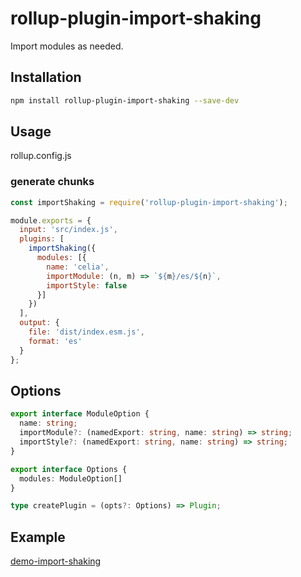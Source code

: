 
# rollup-plugin-import-shaking

Import modules as needed.

## Installation

```bash
npm install rollup-plugin-import-shaking --save-dev
```

## Usage

rollup.config.js

### generate chunks

```js
const importShaking = require('rollup-plugin-import-shaking');

module.exports = {
  input: 'src/index.js',
  plugins: [
    importShaking({
      modules: [{
        name: 'celia',
        importModule: (n, m) => `${m}/es/${n}`,
        importStyle: false
      }]
    })
  ],
  output: {
    file: 'dist/index.esm.js',
    format: 'es'
  }
};
```

## Options

```ts
export interface ModuleOption {
  name: string;
  importModule?: (namedExport: string, name: string) => string;
  importStyle?: (namedExport: string, name: string) => string;
}

export interface Options {
  modules: ModuleOption[]
}

type createPlugin = (opts?: Options) => Plugin;
```

## Example

[demo-import-shaking](examples/demo-import-shaking)
